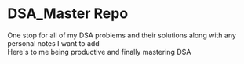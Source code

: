# DSA_Master Repo
One stop for all of my DSA problems and their solutions along with any personal notes I want to add <br>
Here's to me being productive and finally mastering DSA 
